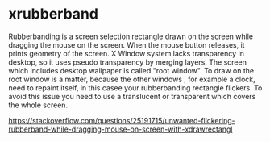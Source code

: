 # xrubberband
Rubberbanding is a screen selection rectangle drawn on the screen while dragging the mouse on the screen. When the mouse button releases, it prints geometry of the screen. X Window system lacks transparency in desktop, so it uses pseudo transparency by merging layers.  The screen which includes desktop wallpaper is called "root window". To draw on the root window is a matter, because the other windows , for example a clock, need to repaint itself, in this casee your rubberbanding rectangle flickers. To avoid this issue you need to use a translucent or transparent which covers the whole screen.

https://stackoverflow.com/questions/25191715/unwanted-flickering-rubberband-while-dragging-mouse-on-screen-with-xdrawrectangl

